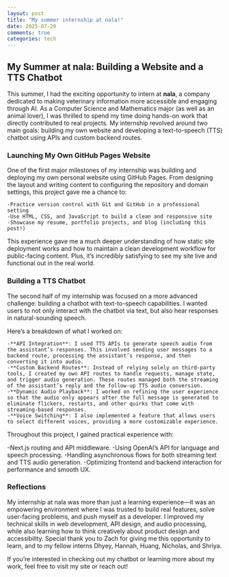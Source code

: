 ```yaml
---
layout: post
title: "My summer internship at nala!"
date: 2025-07-20
comments: true
categories: tech
---
```


## My Summer at nala: Building a Website and a TTS Chatbot

This summer, I had the exciting opportunity to intern at **nala**, a company dedicated to making veterinary information more accessible and engaging through AI. As a Computer Science and Mathematics major (as well as an animal lover), I was thrilled to spend my time doing hands-on work that directly contributed to real projects. My internship revolved around two main goals: building my own website and developing a text-to-speech (TTS) chatbot using APIs and custom backend routes.

### Launching My Own GitHub Pages Website

One of the first major milestones of my internship was building and deploying my own personal website using GitHub Pages. From designing the layout and writing content to configuring the repository and domain settings, this project gave me a chance to:

    -Practice version control with Git and GitHub in a professional setting
    -Use HTML, CSS, and JavaScript to build a clean and responsive site
    -Showcase my resume, portfolio projects, and blog (including this post!)

This experience gave me a much deeper understanding of how static site deployment works and how to maintain a clean development workflow for public-facing content. Plus, it’s incredibly satisfying to see my site live and functional out in the real world.

### Building a TTS Chatbot

The second half of my internship was focused on a more advanced challenge: building a chatbot with text-to-speech capabilities. I wanted users to not only interact with the chatbot via text, but also hear responses in natural-sounding speech.

Here’s a breakdown of what I worked on:

    -**API Integration**: I used TTS APIs to generate speech audio from the assistant’s responses. This involved sending user messages to a backend route, processing the assistant’s response, and then converting it into audio.
    -**Custom Backend Routes**: Instead of relying solely on third-party tools, I created my own API routes to handle requests, manage state, and trigger audio generation. These routes managed both the streaming of the assistant’s reply and the follow-up TTS audio conversion.
    -**Dynamic Audio Playback**: I worked on refining the user experience so that the audio only appears after the full message is generated to eliminate flickers, restarts, and other quirks that come with streaming-based responses.
    -**Voice Switching**: I also implemented a feature that allows users to select different voices, providing a more customizable experience.

Throughout this project, I gained practical experience with:

-Next.js routing and API middleware.
-Using OpenAI’s API for language and speech processing.
-Handling asynchronous flows for both streaming text and TTS audio generation.
-Optimizing frontend and backend interaction for performance and smooth UX.

### Reflections

My internship at nala was more than just a learning experience—it was an empowering environment where I was trusted to build real features, solve user-facing problems, and push myself as a developer. I improved my technical skills in web development, API design, and audio processing, while also learning how to think creatively about product design and accessibility. Special thank you to Zach for giving me this opportunity to learn, and to my fellow interns Dhyey, Hannah, Huang, Nicholas, and Shriya.

If you’re interested in checking out my chatbot or learning more about my work, feel free to visit my site or reach out!

[firebug]: https://addons.mozilla.org/en-US/firefox/addon/firebug/
[chrome-dev-tools]: https://developer.chrome.com/devtools
